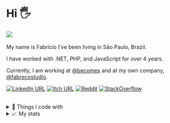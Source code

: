 # Hi 🖐

<img src="https://komarev.com/ghpvc/?username=pferreirafabricio&color=000000&style=flat-square">

My name is Fabrício I've been living in São Paulo, Brazil.

I have worked with .NET, PHP, and JavaScript for over 4 years.

Currently, I am working at [@becomex](https://github.com/becomex) and at my own company, [@fabrecostudio](https://github.com/fabrecostudio).

[![LinkedIn URL](https://img.shields.io/badge/LinkedIn-0077B5?style=for-the-badge&logo=linkedin&logoColor=white&color=black)](https://www.linkedin.com/in/pferreirafabricio/)
[![Itch URL](https://img.shields.io/badge/Itch.io-FA5C5C?style=for-the-badge&logo=itchdotio&logoColor=white&color=black)](https://pferreirafabricio.itch.io/)
[![Reddit](https://img.shields.io/badge/Reddit-FF4500?style=for-the-badge&logo=reddit&logoColor=white&color=black)](https://www.reddit.com/user/pferreirafabricio)
[![StackOverflow](https://img.shields.io/badge/Stack_Overflow-FE7A16?style=for-the-badge&logo=stack-overflow&logoColor=white&color=black)](https://stackoverflow.com/users/12542704/fabr%c3%adcio-pinto)

<br/>
<details>
  <summary>🧰 Things I code with</summary>
<br/>

| Skill   | Technologies |
|---------|--------------|
| Backend | <img alt="C Sharp" src="https://img.shields.io/badge/-C_Sharp-512BD4?style=flat-square&logo=c-sharp&logoColor=white" /> <img alt=".NET" src="https://img.shields.io/badge/-.NET-5C2D91?style=flat-square&logo=dotnet&logoColor=white" /> <img alt="PHP" src="https://img.shields.io/badge/-PHP-4F5B93?style=flat-square&logo=php&logoColor=white" /> <img alt="Laravel" src="https://img.shields.io/badge/Laravel-FF2D20?style=flat-square&logo=laravel&logoColor=white" />  |
| JS/TS ecosystem | <img alt="Javascript" src="https://img.shields.io/badge/-Javascript-F7DF1E?style=flat-square&logo=javascript&logoColor=white" /> <img alt="Javascript" src="https://img.shields.io/badge/-Typescript-3178C6?style=flat-square&logo=typescript&logoColor=white" /> <img alt="React" src="https://img.shields.io/badge/-React-45b8d8?style=flat-square&logo=react&logoColor=white" /> <img alt="NextJS" src="https://img.shields.io/badge/-NextJS-000000?style=flat-square&logo=nextdotjs&logoColor=white" /> <img alt="Vue.js" src="https://img.shields.io/badge/-VueJS-4FC08D?style=flat-square&logo=vuedotjs&logoColor=white" /> <img alt="NuxtJS" src="https://img.shields.io/badge/nuxt%20js-00C58E?style=flat-square&logo=nuxtdotjs&logoColor=white"/>|
| Frontend | <img alt="HTML5" src="https://img.shields.io/badge/-HTML5-E34F26?style=flat-square&logo=html5&logoColor=white" /> <img alt="CSS3" src="https://img.shields.io/badge/-CSS3-157286?style=flat-square&logo=css3&logoColor=white" /> <img alt="Bootstrap" src="https://img.shields.io/badge/-Bootstrap-563D7C?style=flat-square&logo=bootstrap&logoColor=white" /> <img alt="Ant Design" src="https://img.shields.io/badge/Ant%20Design-1890FF?style=flat-square&logo=antdesign&logoColor=white" /> <img alt="Vuetify" src="https://img.shields.io/badge/Vuetify-1867C0?style=flat-square&logo=vuetify&logoColor=white" /> |
| SQL | <img alt="MySQL" src="https://img.shields.io/badge/-MySQL-4479A1?style=flat-square&logo=mysql&logoColor=white" /> <img alt="Oracle" src="https://img.shields.io/badge/-Oracle-F80000?style=flat-square&logo=oracle&logoColor=white" /> | 
| noSQL | <img alt="MongoDB" src="https://img.shields.io/badge/-MongoDB-47A248?style=flat-square&logo=mongodb&logoColor=white" />
| Package Manager | <img alt="Nuget" src="https://img.shields.io/badge/-Nuget-004880?style=flat-square&logo=nuget&logoColor=white" /> <img alt="NPM" src="https://img.shields.io/badge/-NPM-CB3837?style=flat-square&logo=npm&logoColor=white" /> <img alt="Packagist" src="https://img.shields.io/badge/-Packagist-F28D1A?style=flat-square&logo=packagist&logoColor=black" /> <img alt="Composer" src="https://img.shields.io/badge/-Composer-885630?style=flat-square&logo=composer&logoColor=black" /> |
| Version Control System (VCS) | <img alt="GIT" src="https://img.shields.io/badge/-Git-F05032?style=flat-square&logo=git&logoColor=white" /> |
| Code hosting | <img alt="GitHub" src="https://img.shields.io/badge/-GitHub-181717?style=flat-square&logo=github&logoColor=white" /> <img alt="Azure DevOps" src="https://img.shields.io/badge/-Azure%20DevOps-0078D7?style=flat-square&logo=azuredevops&logoColor=white" />
| Servers | <img alt="Apache" src="https://img.shields.io/badge/-Apache-D22128?style=flat-square&logo=apache&logoColor=white" /> <img alt="NGINX" src="https://img.shields.io/badge/-NGINX-269539?style=flat-square&logo=nginx&logoColor=white" /> <img alt="AWS EC2" src="https://img.shields.io/badge/-AWS%20EC2-FF9900?style=flat-square&logo=amazonec2&logoColor=white" /> |
| Continuous Integration (CI) | <img alt="Github Actions" src="https://img.shields.io/badge/-GitHub_Actions-2088FF?style=flat-square&logo=github-actions&logoColor=white" /> <img alt="Azure Pipelines" src="https://img.shields.io/badge/-Azure%20Pipelines-2560E0?style=flat-square&logo=azurepipelines&logoColor=white" /> |
| Cloud | <img alt="AWS" src="https://img.shields.io/badge/-AWS-232F3E?style=flat-square&logo=amazonaws&logoColor=white" /> <img alt="Microsoft Azure" src="https://img.shields.io/badge/-Azure-0078D4?style=flat-square&logo=microsoftazure&logoColor=white" /> |
| Agile | <img alt="Azure DevOps" src="https://img.shields.io/badge/-Azure_DevOps-0078D7?style=flat-square&logo=azure-devops&logoColor=white" /> |
| Testing | <img alt="Swagger" src="https://img.shields.io/badge/-Swagger-85EA2D?style=flat-square&logo=swagger&logoColor=white" /> <img alt="Postman" src="https://img.shields.io/badge/-Postman-FF6C37?style=flat-square&logo=postman&logoColor=white" /> <img alt="Insomnia" src="https://img.shields.io/badge/-Insomnia-4000BF?style=flat-square&logo=insomnia&logoColor=white" /> |
| Code Quality | <img alt="SonarCloud" src="https://img.shields.io/badge/-SonarCloud-F3702A?style=flat-square&logo=sonarcloud&logoColor=white" /> <img alt="SonarLint" src="https://img.shields.io/badge/-SonarLint-CB2029?style=flat-square&logo=sonarlint&logoColor=white" /> <img alt="SonarQube" src="https://img.shields.io/badge/Sonarqube-5190cf?style=flat-square&logo=sonarqube&logoColor=white" /> |
| Shells | <img alt="PowerShell" src="https://img.shields.io/badge/powershell-5391FE?style=flat-square&logo=powershell&logoColor=white" /> |
</details>

<details>
  <summary>📈 My stats</summary>

  <img align="right" src="https://github-readme-stats.vercel.app/api/top-langs/?username=pferreirafabricio&langs_count=4&hide=hlsl,shaderlab,jupyter%20notebook,css,html,tex&theme=dark" />
  <img align="left" width="450" src="./github-metrics.svg" />
</details>




